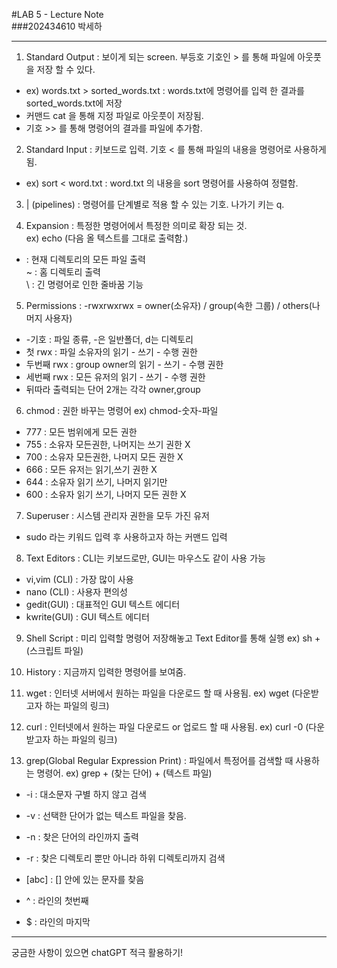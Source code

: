 #LAB 5 - Lecture Note   
###202434610 박세하   

---

1. Standard Output : 보이게 되는 screen. 부등호 기호인 > 를 통해 파일에 아웃풋을 저장 할 수 있다. 
  - ex) words.txt > sorted_words.txt : words.txt에 명령어를 입력 한 결과를 sorted_words.txt에 저장
  - 커맨드 cat 을 통해 지정 파일로 아웃풋이 저장됨.
  - 기호 >> 를 통해 명령어의 결과를 파일에 추가함.

   
2. Standard Input : 키보드로 입력. 기호 < 를 통해 파일의 내용을 명령어로 사용하게 됨.
  - ex) sort < word.txt : word.txt 의 내용을 sort 명령어를 사용하여 정렬함.

   
3. | (pipelines) : 명령어를 단계별로 적용 할 수 있는 기호. 나가기 키는 q.   

   
4. Expansion : 특정한 명령어에서 특정한 의미로 확장 되는 것.   
ex) echo (다음 올 텍스트를 그대로 출력함.)     
* : 현재 디렉토리의 모든 파일 출력   
~ : 홈 디렉토리 출력   
\ : 긴 명령어로 인한 줄바꿈 기능

   
5. Permissions : -rwxrwxrwx = owner(소유자) / group(속한 그룹) / others(나머지 사용자)   
  - -기호 : 파일 종류, -은 일반폴더, d는 디렉토리
  - 첫 rwx : 파일 소유자의 읽기 - 쓰기 - 수행 권한
  - 두번째 rwx : group owner의 읽기 - 쓰기 - 수행 권한
  - 세번째 rwx : 모든 유저의 읽기 - 쓰기 - 수행 권한
  - 뒤따라 출력되는 단어 2개는 각각 owner,group

   
6. chmod : 권한 바꾸는 명령어 ex) chmod-숫자-파일      
  - 777 : 모든 범위에게 모든 권한
  - 755 : 소유자 모든권한, 나머지는 쓰기 권한 X
  - 700 : 소유자 모든권한, 나머지 모든 권한 X
  - 666 : 모든 유저는 읽기,쓰기 권한 X
  - 644 : 소유자 읽기 쓰기, 나머지 읽기만
  - 600 : 소유자 읽기 쓰기, 나머지 모든 권한 X

     
7. Superuser : 시스템 관리자 권한을 모두 가진 유저
  - sudo 라는 키워드 입력 후 사용하고자 하는 커맨드 입력

   
8. Text Editors : CLI는 키보드로만, GUI는 마우스도 같이 사용 가능
  - vi,vim (CLI) : 가장 많이 사용
  - nano (CLI) : 사용자 편의성
  - gedit(GUI) : 대표적인 GUI 텍스트 에디터
  - kwrite(GUI) : GUI 텍스트 에디터

   
9. Shell Script : 미리 입력할 명령어 저장해놓고 Text Editor를 통해 실행 ex) sh + (스크립트 파일)      

   
10. History : 지금까지 입력한 명령어를 보여줌.   

   
11. wget : 인터넷 서버에서 원하는 파일을 다운로드 할 때 사용됨. ex) wget (다운받고자 하는 파일의 링크)   

   
12. curl : 인터넷에서 원하는 파일 다운로드 or 업로드 할 때 사용됨. ex) curl -0 (다운받고자 하는 파일의 링크)   

   
13. grep(Global Regular Expression Print) : 파일에서 특정어를 검색할 때 사용하는 명령어. ex) grep + (찾는 단어) + (텍스트 파일)   
- -i : 대소문자 구별 하지 않고 검색
- -v : 선택한 단어가 없는 텍스트 파일을 찾음.
- -n : 찾은 단어의 라인까지 출력
- -r : 찾은 디렉토리 뿐만 아니라 하위 디렉토리까지 검색   
   
- [abc] : [] 안에 있는 문자를 찾음
- ^ : 라인의 첫번째
- $ : 라인의 마지막

---

궁금한 사항이 있으면 chatGPT 적극 활용하기!


